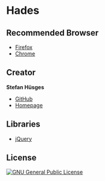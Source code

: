 Hades
=====

## Recommended Browser

* [Firefox][5]
* [Chrome][6]

## Creator

**Stefan Hüsges**

* [GitHub][1]
* [Homepage][2]

## Libraries
* [jQuery][4]

## License
[![GNU General Public License](http://www.gnu.org/graphics/gplv3-127x51.png)][3]

[1]: https://github.com/tronsha
[2]: http://www.mpcx.net
[3]: http://www.gnu.org/licenses/gpl-3.0
[4]: http://jquery.com/
[5]: https://www.mozilla.org/en-US/firefox/developer/
[6]: https://www.google.com/chrome/
